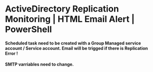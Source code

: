 # ActiveDirectory Replication Monitoring | HTML Email Alert | PowerShell

#### Scheduled task need to be created with a Group Managed service account / Service account. Email will be trigged if there is Replication Error ! 
#### SMTP varriables need to change.
